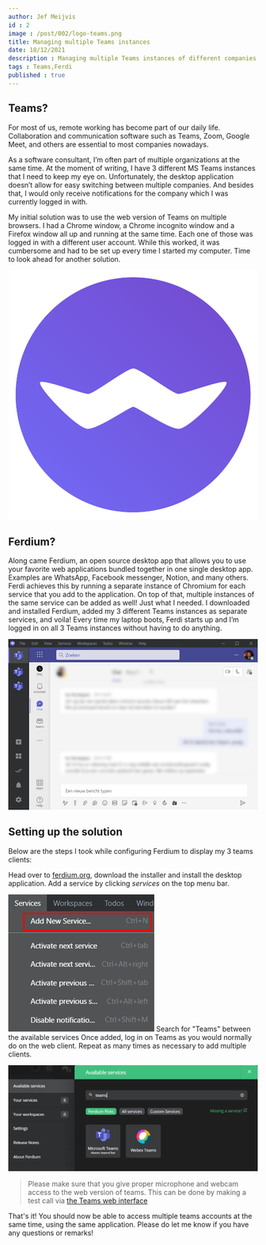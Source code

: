 ```yaml
---
author: Jef Meijvis
id : 2
image : /post/002/logo-teams.png
title: Managing multiple Teams instances
date: 18/12/2021
description : Managing multiple Teams instances of different companies can be a real hassle. I quickly showcase the solution I ended up using with the help of Ferdi.
tags : Teams,Ferdi
published : true
---
```


## Teams?

For most of us, remote working has become part of our daily life. Collaboration and communication software such as Teams, Zoom, Google Meet, and others are essential to most companies nowadays.

As a software consultant, I’m often part of multiple organizations at the same time. At the moment of writing, I have 3 different MS Teams instances that I need to keep my eye on. Unfortunately, the desktop application doesn’t allow for easy switching between multiple companies. And besides that, I would only receive notifications for the company which I was currently logged in with.

My initial solution was to use the web version of Teams on multiple browsers. I had a Chrome window, a Chrome incognito window and a Firefox window all up and running at the same time. Each one of those was logged in with a different user account. While this worked, it was cumbersome and had to be set up every time I started my computer. Time to look ahead for another solution.

![Ferdium Logo [small]](/static/post/002/ferdium-logo.png)


## Ferdium?
Along came Ferdium, an open source desktop app that allows you to use your favorite web applications bundled together in one single desktop app. Examples are WhatsApp, Facebook messenger, Notion, and many others. Ferdi achieves this by running a separate instance of Chromium for each service that you add to the application. On top of that, multiple instances of the same service can be added as well! Just what I needed. I downloaded and installed Ferdium, added my 3 different Teams instances as separate services, and voila! Every time my laptop boots, Ferdi starts up and I’m logged in on all 3 Teams instances without having to do anything.

![Teams interface in Ferdi](/static/post/002/ferdi-teams.png)


## Setting up the solution
Below are the steps I took while configuring Ferdium to display my 3 teams clients:

Head over to [ferdium.org](https://ferdium.org/), download the installer and install the desktop application.
Add a service by clicking *services* on the top menu bar.

![Add a new service via the context menu [medium]](/static/post/002/add-new-service.png)
Search for "Teams" between the available services
Once added, log in on Teams as you would normally do on the web client.
Repeat as many times as necessary to add multiple clients.

![Search for teams](/static/post/002/adding-teams.png)

> Please make sure that you give proper microphone and webcam access to the web version of teams. This can be done by making a test call via [the Teams web interface](https://teams.microsoft.com/)


That's it! You should now be able to access multiple teams accounts at the same time, using the same application. Please do let me know if you have any questions or remarks!

